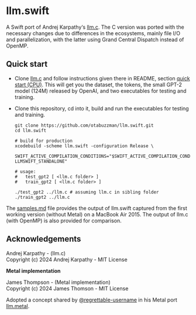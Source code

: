 # llm.swift

A Swift port of Andrej Karpathy‘s [llm.c](https://github.com/karpathy/llm.c). The C version was ported with the necessary changes due to differences in the ecosystems, mainly file I/O and parallelization, with the latter using Grand Central Dispatch instead of OpenMP.

## Quick start

- Clone [llm.c](https://github.com/karpathy/llm.c) and follow instructions given there in README, section [quick start (CPU)](https://github.com/otabuzzman/llm.c/blob/2346cdac931f544d63ce816f7e3f5479a917eef5/README.md#quick-start-cpu). This will get you the dataset, the tokens, the small GPT-2 model (124M) released by OpenAI, and two executables for testing and training.

- Clone this repository, cd into it, build and run the executables for testing and training. 

  ```
  git clone https://github.com/otabuzzman/llm.swift.git
  cd llm.swift
  
  # build for production
  xcodebuild -scheme llm.swift -configuration Release \
    SWIFT_ACTIVE_COMPILATION_CONDITIONS="$SWIFT_ACTIVE_COMPILATION_CONDITIONS LLMSWIFT_STANDALONE"
  
  # usage:
  #   test_gpt2 [ <llm.c folder> ]
  #   train_gpt2 [ <llm.c folder> ]
  
  ./test_gpt2 ../llm.c # assuming llm.c in sibling folder
  ./train_gpt2 ../llm.c
  ```

The [samples.md](samples.md) file provides the output of llm.swift captured from the first working version (without Metal) on a MacBook Air 2015. The output of llm.c (with OpenMP) is also provided for comparison.

## Acknowledgements

Andrej Karpathy - (llm.c)
<br>Copyright (c) 2024 Andrej Karpathy - MIT License

**Metal implementation**

James Thompson - (Metal implementation)
<br>Copyright (c) 2024 James Thomson - MIT License

Adopted a concept shared by [@regrettable-username](https://github.com/regrettable-username) in his Metal port [llm.metal](https://github.com/regrettable-username/llm.metal).
